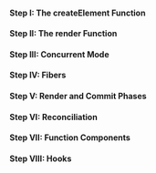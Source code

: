 #### Step I: The createElement Function
#### Step II: The render Function
#### Step III: Concurrent Mode
#### Step IV: Fibers
#### Step V: Render and Commit Phases
#### Step VI: Reconciliation
#### Step VII: Function Components
#### Step VIII: Hooks